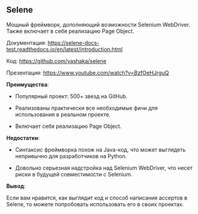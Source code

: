 <h2>Selene</h2>

<p>Мощный фреймворк, дополняющий возможности Selenium WebDriver. Также включает в себя реализацию Page Object.</p>

<p>Документация: <a href="https://selene-docs-test.readthedocs.io/en/latest/introduction.html" rel="noopener noreferrer nofollow" target="_blank">https://selene-docs-test.readthedocs.io/en/latest/introduction.html</a></p>

<p>Код: <a href="https://github.com/yashaka/selene" rel="noopener noreferrer nofollow" target="_blank">https://github.com/yashaka/selene</a></p>

<p>Презентация: <a href="https://www.youtube.com/watch?v=BzfOeHJrguQ" rel="noopener noreferrer nofollow" target="_blank">https://www.youtube.com/watch?v=BzfOeHJrguQ</a></p>

<p><strong>Преимущества</strong>:</p>

<ul>
	<li>
	<p>Популярный проект: 500+ звезд на GitHub.</p>
	</li>
	<li>
	<p>Реализованы практически все необходимые фичи для использования в реальном проекте.</p>
	</li>
	<li>
	<p>Включает себя реализацию Page Object.</p>
	</li>
</ul>

<p><strong>Недостатки</strong>:</p>

<ul>
	<li>
	<p>Синтаксис фреймворка похож на Java-код, что может выглядеть непривычно для разработчиков на Python.</p>
	</li>
	<li>
	<p>Довольно серьезная надстройка над Selenium WebDriver, что несет риски в будущей совместимости с Selenium.</p>
	</li>
</ul>

<p><strong>Вывод</strong>:</p>

<p>Если вам нравится, как выглядит код и способ написания ассертов в Selene, то можете попробовать использовать его в своих проектах.</p>